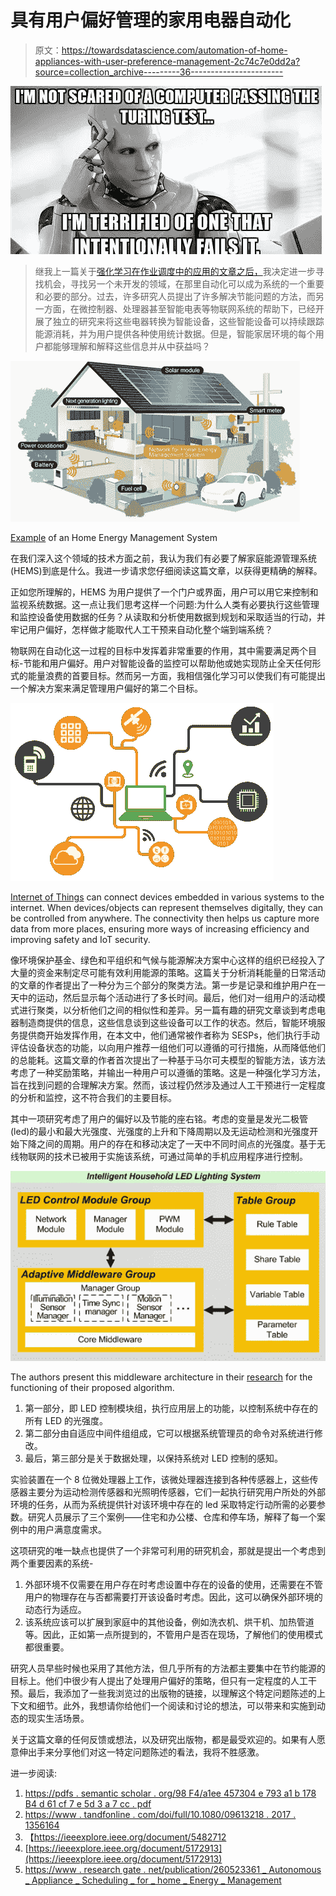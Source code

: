 # 具有用户偏好管理的家用电器自动化

> 原文：<https://towardsdatascience.com/automation-of-home-appliances-with-user-preference-management-2c74c7e0dd2a?source=collection_archive---------36----------------------->

![](img/a96fb5bea8dfcb25c253b30e3e4b9ead.png)

> 继我上一篇关于[强化学习在作业调度中的应用的文章之后，](https://medium.com/@siddhant.bhambri4/reinforcement-learning-in-job-scheduling-8b23ef6a596b)我决定进一步寻找机会，寻找另一个未开发的领域，在那里自动化可以成为系统的一个重要和必要的部分。过去，许多研究人员提出了许多解决节能问题的方法，而另一方面，在微控制器、处理器甚至智能电表等物联网系统的帮助下，已经开展了独立的研究来将这些电器转换为智能设备，这些智能设备可以持续跟踪能源消耗，并为用户提供各种使用统计数据。但是，智能家居环境的每个用户都能够理解和解释这些信息并从中获益吗？

![](img/0d654da043d7773874341aa4eead9319.png)

[Example](http://kgs-ind.com/wp-content/uploads/2017/08/Home-Energy-Management-System.png) of an Home Energy Management System

在我们深入这个领域的技术方面之前，我认为我们有必要了解家庭能源管理系统(HEMS)到底是什么。我进一步请求您仔细阅读这篇文章，以获得更精确的解释。

正如您所理解的，HEMS 为用户提供了一个门户或界面，用户可以用它来控制和监视系统数据。这一点让我们思考这样一个问题:为什么人类有必要执行这些管理和监控设备使用数据的任务？从读取和分析使用数据到规划和采取适当的行动，并牢记用户偏好，怎样做才能取代人工干预来自动化整个端到端系统？

物联网在自动化这一过程的目标中发挥着非常重要的作用，其中需要满足两个目标-节能和用户偏好。用户对智能设备的监控可以帮助他或她实现防止全天任何形式的能量浪费的首要目标。然而另一方面，我相信强化学习可以使我们有可能提出一个解决方案来满足管理用户偏好的第二个目标。

![](img/903686304afd88c3e6e85bb856866e24.png)

[Internet of Things](https://www.happiestminds.com/Insights/internet-of-things/) can connect devices embedded in various systems to the internet. When devices/objects can represent themselves digitally, they can be controlled from anywhere. The connectivity then helps us capture more data from more places, ensuring more ways of increasing efficiency and improving safety and IoT security.

像环境保护基金、绿色和平组织和气候与能源解决方案中心这样的组织已经投入了大量的资金来制定尽可能有效利用能源的策略。这篇关于分析消耗能量的日常活动的文章的作者提出了一种分为三个部分的聚类方法。第一步是记录和维护用户在一天中的运动，然后显示每个活动进行了多长时间。最后，他们对一组用户的活动模式进行聚类，以分析他们之间的相似性和差异。另一篇有趣的研究文章谈到考虑电器制造商提供的信息，这些信息谈到这些设备可以工作的状态。然后，智能环境服务提供商开始发挥作用，在本文中，他们通常被作者称为 SESPs，他们执行手动评估设备状态的功能，以向用户推荐一组他们可以遵循的可行措施，从而降低他们的总能耗。这篇文章的作者首次提出了一种基于马尔可夫模型的智能方法，该方法考虑了一种奖励策略，并输出一种用户可以遵循的策略。这是一种强化学习方法，旨在找到问题的合理解决方案。然而，该过程仍然涉及通过人工干预进行一定程度的分析和监控，这不符合我们的主要目标。

其中一项研究考虑了用户的偏好以及节能的座右铭。考虑的变量是发光二极管(led)的最小和最大光强度、光强度的上升和下降周期以及无运动检测和光强度开始下降之间的周期。用户的存在和移动决定了一天中不同时间点的光强度。基于无线物联网的技术已被用于实施该系统，可通过简单的手机应用程序进行控制。

![](img/4690e0d7eb0a0a904e541719fdf526dc.png)

The authors present this middleware architecture in their [research](https://ieeexplore.ieee.org/document/6490243) for the functioning of their proposed algorithm.

1.  第一部分，即 LED 控制模块组，执行应用层上的功能，以控制系统中存在的所有 LED 的光强度。
2.  第二部分由自适应中间件组组成，它可以根据系统管理员的命令对系统进行修改。
3.  最后，第三部分是关于数据处理，以保持系统对 LED 控制的感知。

实验装置在一个 8 位微处理器上工作，该微处理器连接到各种传感器上，这些传感器主要分为运动检测传感器和光照明传感器，它们一起执行研究用户所处的外部环境的任务，从而为系统提供针对该环境中存在的 led 采取特定行动所需的必要参数。研究人员展示了三个案例——住宅和办公楼、仓库和停车场，解释了每一个案例中的用户满意度需求。

这项研究的唯一缺点也提供了一个非常可利用的研究机会，那就是提出一个考虑到两个重要因素的系统-

1.  外部环境不仅需要在用户存在时考虑设置中存在的设备的使用，还需要在不管用户的物理存在与否都需要打开该设备时考虑。因此，这可以确保外部环境的动态行为适应。
2.  该系统应该可以扩展到家庭中的其他设备，例如洗衣机、烘干机、加热管道等。因此，正如第一点所提到的，不管用户是否在现场，了解他们的使用模式都很重要。

研究人员早些时候也采用了其他方法，但几乎所有的方法都主要集中在节约能源的目标上。他们中很少有人提出了处理用户偏好的策略，但只有一定程度的人工干预。最后，我添加了一些我浏览过的出版物的链接，以理解这个特定问题陈述的上下文和细节。此外，我想请你给他们一个阅读和讨论的想法，可以带来和实施到动态的现实生活场景。

关于这篇文章的任何反馈或想法，以及研究出版物，都是最受欢迎的。如果有人愿意伸出手来分享他们对这一特定问题陈述的看法，我将不胜感激。

进一步阅读:

1.  [https://pdfs . semantic scholar . org/98 F4/a1ee 457304 e 793 a1 b 178 B4 d 61 cf 7 e 5d 3 a 7 cc . pdf](https://pdfs.semanticscholar.org/98f4/a1ee457304e793a1b178b4d61cf7e5d3a7cc.pdf)
2.  [https://www . tandfonline . com/doi/full/10.1080/09613218 . 2017 . 1356164](https://www.tandfonline.com/doi/full/10.1080/09613218.2017.1356164)
3.  【https://ieeexplore.ieee.org/document/5482712 
4.  [https://ieeexplore.ieee.org/document/5172913](https://ieeexplore.ieee.org/document/5172913)
5.  [https://www . research gate . net/publication/260523361 _ Autonomous _ Appliance _ Scheduling _ for _ home _ Energy _ Management](https://www.researchgate.net/publication/260523361_Autonomous_Appliance_Scheduling_for_Household_Energy_Management)